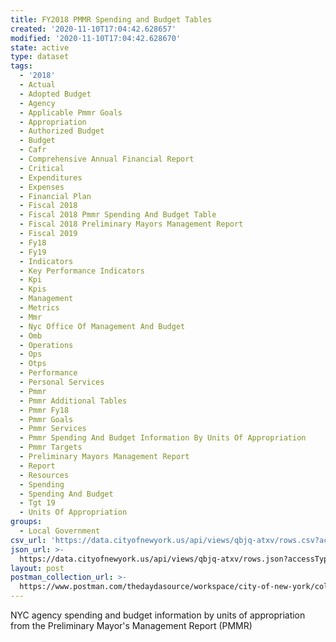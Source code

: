 ```yaml
---
title: FY2018 PMMR Spending and Budget Tables
created: '2020-11-10T17:04:42.628657'
modified: '2020-11-10T17:04:42.628670'
state: active
type: dataset
tags:
  - '2018'
  - Actual
  - Adopted Budget
  - Agency
  - Applicable Pmmr Goals
  - Appropriation
  - Authorized Budget
  - Budget
  - Cafr
  - Comprehensive Annual Financial Report
  - Critical
  - Expenditures
  - Expenses
  - Financial Plan
  - Fiscal 2018
  - Fiscal 2018 Pmmr Spending And Budget Table
  - Fiscal 2018 Preliminary Mayors Management Report
  - Fiscal 2019
  - Fy18
  - Fy19
  - Indicators
  - Key Performance Indicators
  - Kpi
  - Kpis
  - Management
  - Metrics
  - Mmr
  - Nyc Office Of Management And Budget
  - Omb
  - Operations
  - Ops
  - Otps
  - Performance
  - Personal Services
  - Pmmr
  - Pmmr Additional Tables
  - Pmmr Fy18
  - Pmmr Goals
  - Pmmr Services
  - Pmmr Spending And Budget Information By Units Of Appropriation
  - Pmmr Targets
  - Preliminary Mayors Management Report
  - Report
  - Resources
  - Spending
  - Spending And Budget
  - Tgt 19
  - Units Of Appropriation
groups:
  - Local Government
csv_url: 'https://data.cityofnewyork.us/api/views/qbjq-atxv/rows.csv?accessType=DOWNLOAD'
json_url: >-
  https://data.cityofnewyork.us/api/views/qbjq-atxv/rows.json?accessType=DOWNLOAD
layout: post
postman_collection_url: >-
  https://www.postman.com/thedaydasource/workspace/city-of-new-york/collection/15909983-7e5f57e5-fefb-4a3e-8d2a-50e7d3f490aa
---
```

NYC agency spending and budget information by units of appropriation from the Preliminary Mayor's Management Report (PMMR)
